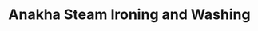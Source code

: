 ---
title: "Anakha Steam Ironing and Washing"
url: /kollam/anakha-steam-ironing-and-washing/
shop: Wäscherei
---